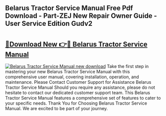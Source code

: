 ## Belarus Tractor Service Manual Free Pdf Download - Part-ZEJ New Repair Owner Guide - User Service Edition Gudv2

# <h2><a href="http://bc81072.oget.top/?id=Belarus+Tractor+Service+Manual">🔗Download New 👉🔴 Belarus Tractor Service Manual</a></h2>

[![Belarus Tractor Service Manual new download](https://i.imgur.com/5g1atiW.png)](http://bc81072.oget.top/?id=Belarus+Tractor+Service+Manual)
Take the first step in mastering your new Belarus Tractor Service Manual with this comprehensive user manual, covering installation, operation, and maintenance. Please Contact Customer Support for Assistance Belarus Tractor Service Manual Should you require any assistance, please do not hesitate to contact our dedicated customer support team. This Belarus Tractor Service Manual features a comprehensive set of features to cater to your specific needs. Thank You for Choosing Belarus Tractor Service Manual. We are excited to be part of your journey.

